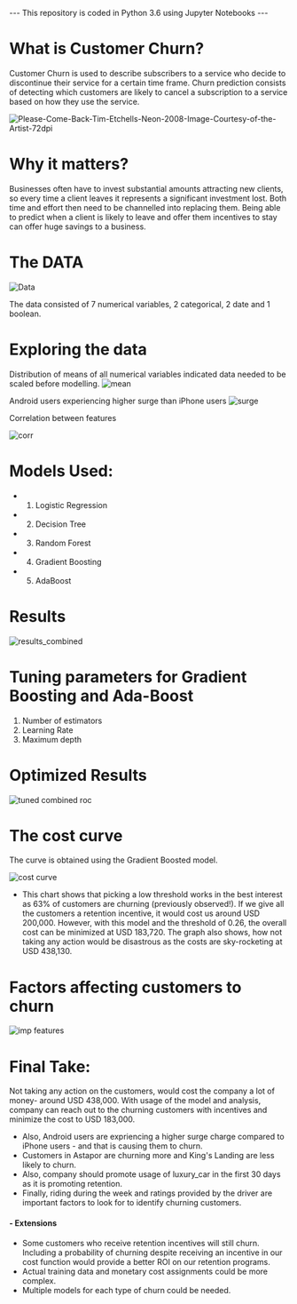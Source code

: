 --- This repository is coded in Python 3.6 using Jupyter Notebooks ---

# What is Customer Churn?

Customer Churn is used to describe subscribers to a service who decide to discontinue their service for a certain time frame. Churn prediction consists of detecting which customers are likely to cancel a subscription to a service based on how they use the service. 

![Please-Come-Back-Tim-Etchells-Neon-2008-Image-Courtesy-of-the-Artist-72dpi](https://user-images.githubusercontent.com/45079009/84798276-9c060800-afaf-11ea-8f97-7075c264070f.jpg)

# Why it matters?
Businesses often have to invest substantial amounts attracting new clients, so every time a client leaves it represents a significant investment lost. Both time and effort then need to be channelled into replacing them. Being able to predict when a client is likely to leave and offer them incentives to stay can offer huge savings to a business.

# The DATA

![Data](https://user-images.githubusercontent.com/45079009/84798960-70375200-afb0-11ea-8d46-ac7f0579769c.PNG)

The data consisted of 7 numerical variables, 2 categorical, 2 date and 1 boolean.

# Exploring the data

Distribution of means of all numerical variables indicated data needed to be scaled before modelling.
![mean](https://user-images.githubusercontent.com/45079009/84799160-b68cb100-afb0-11ea-98e5-4b5d51228486.PNG)

Android users experiencing higher surge than iPhone users
![surge](https://user-images.githubusercontent.com/45079009/84799510-361a8000-afb1-11ea-9146-ae1e6824652a.PNG)

Correlation between features

![corr](https://user-images.githubusercontent.com/45079009/84799679-7aa61b80-afb1-11ea-9929-d525a3b63fd3.png)

# Models Used:
- 1. Logistic Regression
- 2. Decision Tree
- 3. Random Forest
- 4. Gradient Boosting
- 5. AdaBoost

# Results

![results_combined](https://user-images.githubusercontent.com/45079009/84800675-fd7ba600-afb2-11ea-8495-0d740132925f.PNG)

# Tuning parameters for Gradient Boosting and Ada-Boost

1. Number of estimators
2. Learning Rate
3. Maximum depth

# Optimized Results

![tuned combined roc](https://user-images.githubusercontent.com/45079009/84801290-d5d90d80-afb3-11ea-84f2-1df9da433979.PNG)

# The cost curve

The curve is obtained using the Gradient Boosted model.

![cost curve](https://user-images.githubusercontent.com/45079009/84801455-0d47ba00-afb4-11ea-9560-2316957e0ad8.PNG)

- This chart shows that picking a low threshold works in the best interest as 63% of customers are churning (previously observed!). If we give all the customers a retention incentive, it would cost us around USD 200,000. However, with this model and the threshold of 0.26, the overall cost can be minimized at USD 183,720. The graph also shows, how not taking any action would be disastrous as the costs are sky-rocketing at USD 438,130.

# Factors affecting customers to churn

![imp features](https://user-images.githubusercontent.com/45079009/84801613-3ec08580-afb4-11ea-9c46-a0a89010e6a1.PNG)

# Final Take:

Not taking any action on the customers, would cost the company a lot of money- around USD 438,000. With usage of the model and analysis, company can reach out to the churning customers with incentives and minimize the cost to USD 183,000.

- Also, Android users are expriencing a higher surge charge compared to iPhone users - and that is causing them to churn.
- Customers in Astapor are churning more and King's Landing are less likely to churn.
- Also, company should promote usage of luxury_car in the first 30 days as it is promoting retention.
- Finally, riding during the week and ratings provided by the driver are important factors to look for to identify churning customers.


#### - Extensions
- Some customers who receive retention incentives will still churn. Including a probability of churning despite receiving an incentive in our cost function would provide a better ROI on our retention programs.
- Actual training data and monetary cost assignments could be more complex.
- Multiple models for each type of churn could be needed.
